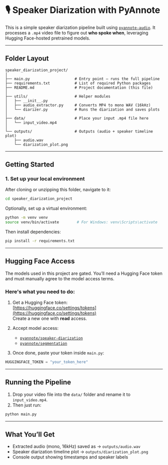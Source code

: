 # 🎙️ Speaker Diarization with PyAnnote

This is a simple speaker diarization pipeline built using [`pyannote-audio`](https://github.com/pyannote/pyannote-audio). It processes a `.mp4` video file to figure out **who spoke when**, leveraging Hugging Face-hosted pretrained models.

---

##  Folder Layout

```
speaker_diarization_project/
│
├── main.py                    # Entry point — runs the full pipeline
├── requirements.txt           # List of required Python packages
├── README.md                  # Project documentation (this file)
│
├── utils/                     # Helper modules
│   ├── __init__.py
│   ├── audio_extractor.py     # Converts MP4 to mono WAV (16kHz)
│   └── diarizer.py            # Runs the diarization and saves plots
│
├── data/                      # Place your input .mp4 file here
│   └── input_video.mp4
│
└── outputs/                   # Outputs (audio + speaker timeline plot)
    ├── audio.wav
    └── diarization_plot.png
```

---

##  Getting Started

### 1. Set up your local environment

After cloning or unzipping this folder, navigate to it:

```bash
cd speaker_diarization_project
```

Optionally, set up a virtual environment:

```bash
python -m venv venv
source venv/bin/activate        # For Windows: venv\Scripts\activate
```

Then install dependencies:

```bash
pip install -r requirements.txt
```

---

##  Hugging Face Access

The models used in this project are gated. You’ll need a Hugging Face token and must manually agree to the model access terms.

### Here's what you need to do:

1. Get a Hugging Face token:  
   [https://huggingface.co/settings/tokens](https://huggingface.co/settings/tokens)  
   Create a new one with **read** access.

2. Accept model access:  
   - [`pyannote/speaker-diarization`](https://huggingface.co/pyannote/speaker-diarization)  
   - [`pyannote/segmentation`](https://huggingface.co/pyannote/segmentation)

3. Once done, paste your token inside `main.py`:

```python
HUGGINGFACE_TOKEN = "your_token_here"
```

---

##  Running the Pipeline

1. Drop your video file into the `data/` folder and rename it to `input_video.mp4`.
2. Then just run:

```bash
python main.py
```

---

##  What You’ll Get

- Extracted audio (mono, 16kHz) saved as → `outputs/audio.wav`
- Speaker diarization timeline plot → `outputs/diarization_plot.png`
- Console output showing timestamps and speaker labels


